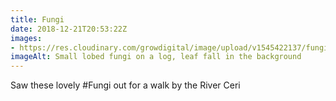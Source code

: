 ```yaml
---
title: Fungi
date: 2018-12-21T20:53:22Z
images: 
- https://res.cloudinary.com/growdigital/image/upload/v1545422137/fungi-B034E1E0.jpg
imageAlt: Small lobed fungi on a log, leaf fall in the background
---
```


Saw these lovely #Fungi out for a walk by the River Ceri
